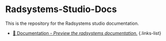 # Radsystems-Studio-Docs
This is the repository for the Radsystems studio documentation.
- [:book: Documentation - *Preview the radsystems documentation.*](/home)
{.links-list}
